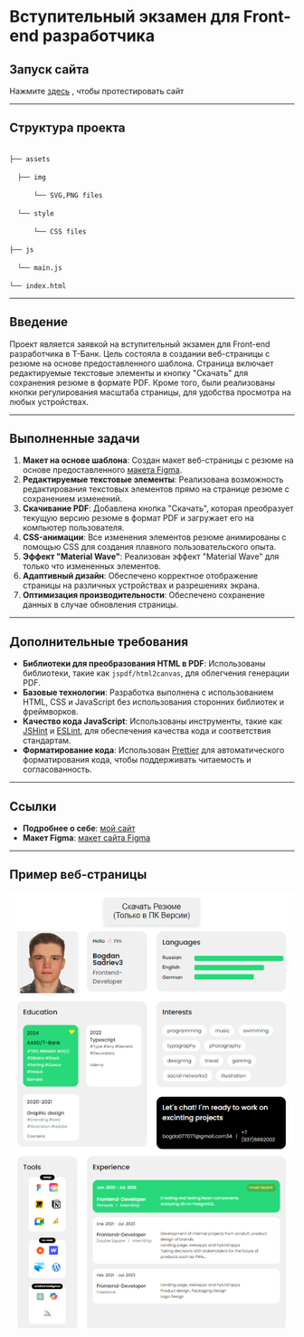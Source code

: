 # Вступительный экзамен для Front-end разработчика

## Запуск сайта

Нажмите [здесь](https://b0gda.github.io/site-resume-t-bank/) , чтобы протестировать сайт

---


## Структура проекта

```

├── assets

  ├── img

      └── SVG,PNG files

  └── style

      └── CSS files

├── js

  └── main.js

└── index.html
```

---

## Введение

Проект является заявкой на вступительный экзамен для Front-end разработчика в Т-Банк. Цель состояла в создании веб-страницы с резюме на основе предоставленного шаблона. Страница включает редактируемые текстовые элементы и кнопку "Скачать" для сохранения резюме в формате PDF. Кроме того, были реализованы кнопки регулирования масштаба страницы, для удобства просмотра на любых устройствах.

---

## Выполненные задачи

1. **Макет на основе шаблона**: Создан макет веб-страницы с резюме на основе предоставленного [макета Figma](https://www.figma.com/design/9dYuOP8UuD8hmcutZm26Ms/Example-land?node-id=0-1&t=UnhjBxtVduuxmxUK-0).
2. **Редактируемые текстовые элементы**: Реализована возможность редактирования текстовых элементов прямо на странице резюме с сохранением изменений.
3. **Скачивание PDF**: Добавлена кнопка "Скачать", которая преобразует текущую версию резюме в формат PDF и загружает его на компьютер пользователя.
4. **CSS-анимации**: Все изменения элементов резюме анимированы с помощью CSS для создания плавного пользовательского опыта.
5. **Эффект "Material Wave"**: Реализован эффект "Material Wave" для только что измененных элементов.
6. **Адаптивный дизайн**: Обеспечено корректное отображение страницы на различных устройствах и разрешениях экрана.
7. **Оптимизация производительности**: Обеспечено сохранение данных в случае обновления страницы.

---

## Дополнительные требования

- **Библиотеки для преобразования HTML в PDF**: Использованы библиотеки, такие как `jspdf/html2canvas`, для облегчения генерации PDF.
- **Базовые технологии**: Разработка выполнена с использованием HTML, CSS и JavaScript без использования сторонних библиотек и фреймворков.
- **Качество кода JavaScript**: Использованы инструменты, такие как [JSHint](https://jshint.com) и [ESLint](https://eslint.org), для обеспечения качества кода и соответствия стандартам.
- **Форматирование кода**: Использован [Prettier](https://prettier.io) для автоматического форматирования кода, чтобы поддерживать читаемость и согласованность.

---

## Ссылки

- **Подробнее о себе**: [мой сайт](https://b0gda.github.io/)
- **Макет Figma**: [макет сайта Figma](https://www.figma.com/design/9dYuOP8UuD8hmcutZm26Ms/Example-land?node-id=0-1&t=UnhjBxtVduuxmxUK-0)

---

## Пример веб-страницы

![Скриншот веб-страницы](./assets/img/Test_Screen.png)
